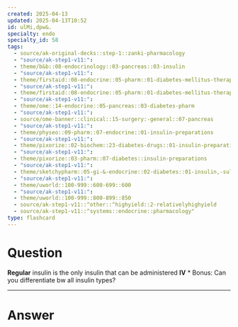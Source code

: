 ```yaml
---
created: 2025-04-13
updated: 2025-04-13T10:52
id: ulMi,dpw&.
specialty: endo
specialty_id: 58
tags:
  - source/ak-original-decks::step-1::zanki-pharmacology
  - "source/ak-step1-v11:": 
  - theme/b&b::08-endocrinology::03-pancreas::03-insulin
  - "source/ak-step1-v11:": 
  - theme/firstaid::08-endocrine::05-pharm::01-diabetes-mellitus-therapy
  - "source/ak-step1-v11:": 
  - theme/firstaid::08-endocrine::05-pharm::01-diabetes-mellitus-therapy::insulin-preparations::short-acting
  - "source/ak-step1-v11:": 
  - theme/ome::14-endocrine::05-pancreas::03-diabetes-pharm
  - "source/ak-step1-v11:": 
  - source/ome-banner::clinical::15-surgery:-general::07-pancreas
  - "source/ak-step1-v11:": 
  - theme/physeo::09-pharm::07-endocrine::01-insulin-preparations
  - "source/ak-step1-v11:": 
  - theme/pixorize::02-biochem::23-diabetes-drugs::01-insulin-preparations
  - "source/ak-step1-v11:": 
  - theme/pixorize::03-pharm::07-diabetes::insulin-preparations
  - "source/ak-step1-v11:": 
  - theme/sketchypharm::05-gi-&-endocrine::02-diabetes::01-insulin,-sulfonylureas,-meglitinides,-glp-1-agonists,-dpp-4-inhibitors
  - "source/ak-step1-v11:": 
  - theme/uworld::100-999::600-699::600
  - "source/ak-step1-v11:": 
  - theme/uworld::100-999::800-899::850
  - source/ak-step1-v11::^other::^highyield::2-relativelyhighyield
  - source/ak-step1-v11::^systems::endocrine::pharmacology"
type: flashcard
---
```


# Question
**Regular** insulin is the only insulin that can be administered **IV**    * Bonus: Can you differentiate bw all insulin types?

---

# Answer
